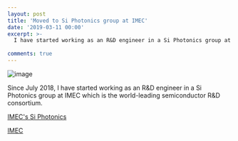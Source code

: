 ```yaml
---
layout: post
title: 'Moved to Si Photonics group at IMEC'
date: '2019-03-11 00:00'
excerpt: >-
  I have started working as an R&D engineer in a Si Photonics group at IMEC.
   
comments: true
---
```

![image](https://3.bp.blogspot.com/-SOw4oSIyhf0/XIaHDI4232I/AAAAAAAAC6Y/cS9bbKF-lEQpRmyb-9Jcmjj1CjHeKaDQgCLcBGAs/s1600/imec_YK.png)

Since July 2018, I have started working as an R&D engineer in a Si Photonics group at IMEC which is the world-leading semiconductor R&D consortium.

 [IMEC's Si Photonics](https://www.imec-int.com/en/integrated-silicon-photonics)

 [IMEC](https://www.imec-int.com/en/home)
